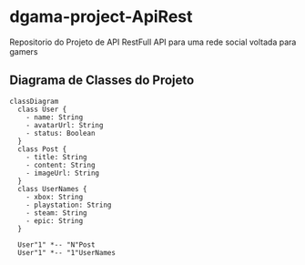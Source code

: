 # dgama-project-ApiRest
Repositorio do Projeto de API RestFull
API para uma rede social voltada para gamers

## Diagrama de Classes do Projeto

```mermaid
classDiagram
  class User {
    - name: String
    - avatarUrl: String
    - status: Boolean
  }
  class Post {
    - title: String
    - content: String
    - imageUrl: String
  }
  class UserNames {
    - xbox: String
    - playstation: String
    - steam: String
    - epic: String
  }

  User"1" *-- "N"Post
  User"1" *-- "1"UserNames
```
